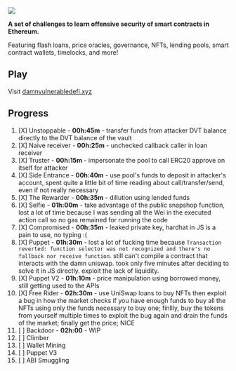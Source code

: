 ![](cover.png)

**A set of challenges to learn offensive security of smart contracts in Ethereum.**

Featuring flash loans, price oracles, governance, NFTs, lending pools, smart contract wallets, timelocks, and more!

## Play

Visit [damnvulnerabledefi.xyz](https://damnvulnerabledefi.xyz)

## Progress

1. [X] Unstoppable - **00h:45m** - transfer funds from attacker DVT balance
directly to the DVT balance of the vault
2. [X] Naive receiver - **00h:25m** - unchecked callback caller in loan receiver
3. [X] Truster - **00h:15m** - impersonate the pool to call ERC20 approve on itself for attacker
4. [X] Side Entrance - **00h:40m** - use pool's funds to deposit in attacker's account, spent quite a
little bit of time reading about call/transfer/send, even if not really necessary
5. [X] The Rewarder - **00h:35m** - dillution using lended funds
6. [X] Selfie - **01h:00m** - take advantage of the public snapshop function, lost a lot of time
because I was sending all the Wei in the executed action call so no gas remained for running
the code
7. [X] Compromised - **00h:35m** - leaked private key, hardhat in JS is a pain to use, no typing :(
8. [X] Puppet - **01h:30m** - lost a lot of fucking time because `Transaction reverted: function selector was not recognized and there's no fallback nor receive function`. still can't compile
a contract that interacts with the damn uniswap. took only five minutes after deciding to solve it in
JS directly. exploit the lack of liquidity.
9. [X] Puppet V2 - **01h:10m** - price manipulation using borrowed money, still getting used to the APIs
10. [X] Free Rider - **02h:30m** - use UniSwap loans to buy NFTs then exploit a bug in how the market
checks if you have enough funds to buy all the NFTs using only the funds necessary to buy one;
finllly, buy the tokens from yourself multiple times to exploit the bug again and drain the
funds of the market; finally get the price; NICE
11. [ ] Backdoor - **02h:00** - WIP
12. [ ] Climber
13. [ ] Wallet Mining
14. [ ] Puppet V3
15. [ ] ABI Smuggling